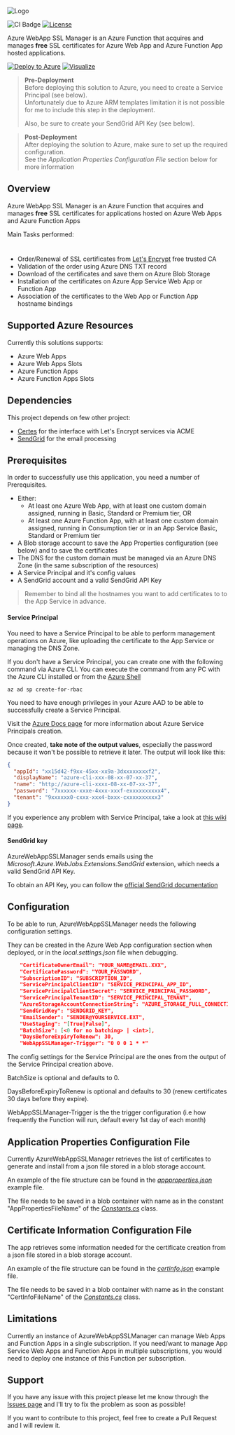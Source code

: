 ![Logo](../main/assets/Logo.png)

![CI Badge](https://github.com/n3wt0n/AzureWebAppSSLManager/workflows/CI/badge.svg)
[![License](https://img.shields.io/github/license/n3wt0n/AzureWebAppSSLManager.svg)](https://github.com/n3wt0n/AzureWebAppSSLManager/blob/main/LICENSE)

Azure WebApp SSL Manager is an Azure Function that acquires and manages **free** SSL certificates for Azure Web App and Azure Function App hosted applications.

[![Deploy to Azure](https://azuredeploy.net/deploybutton.png)](https://portal.azure.com/#create/Microsoft.Template/uri/https%3A%2F%2Fraw.githubusercontent.com%2Fn3wt0n%2FAzureWebAppSSLManager%2Fmain%2FARM%2520Template%2Ftemplate.json) [![Visualize](http://armviz.io/visualizebutton.png)](http://armviz.io/#/?load=https%3A%2F%2Fraw.githubusercontent.com%2Fn3wt0n%2FAzureWebAppSSLManager%2Fmain%2FARM%2520Template%2Ftemplate.json)

> **Pre-Deployment**  
> Before deploying this solution to Azure, you need to create a Service Principal (see below).  
> Unfortunately due to Azure ARM templates limitation it is not possible for me to include this step in the deployment.  
>
> Also, be sure to create your SendGrid API Key (see below).
  
> **Post-Deployment**  
> After deploying the solution to Azure, make sure to set up the required configuration.  
> See the *Application Properties Configuration File* section below for more information

## Overview

Azure WebApp SSL Manager is an Azure Function that acquires and manages **free** SSL certificates for applications hosted on Azure Web Apps and Azure Function Apps

Main Tasks performed:
#
- Order/Renewal of SSL certificates from [Let's Encrypt](https://letsencrypt.org/) free trusted CA
- Validation of the order using Azure DNS TXT record
- Download of the certificates and save them on Azure Blob Storage
- Installation of the certificates on Azure App Service Web App or Function App
- Association of the certificates to the Web App or Function App hostname bindings

## Supported Azure Resources

Currently this solutions supports:

- Azure Web Apps
- Azure Web Apps Slots
- Azure Function Apps
- Azure Function Apps Slots

## Dependencies

This project depends on few other project:

- [Certes](https://github.com/fszlin/certes) for the interface with Let's Encrypt services via ACME
- [SendGrid](https://sendgrid.com/) for the email processing

## Prerequisites

In order to successfully use this application, you need a number of Prerequisites.

- Either:
  - At least one Azure Web App, with at least one custom domain assigned, running in Basic, Standard or Premium tier, OR
  - At least one Azure Function App, with at least one custom domain assigned, running in Consumption tier or in an App Service Basic, Standard or Premium tier
- A Blob storage account to save the App Properties configuration (see below) and to save the certificates
- The DNS for the custom domain must be managed via an Azure DNS Zone (in the same subscription of the resources)
- A Service Principal and it's config values
- A SendGrid account and a valid SendGrid API Key

> Remember to bind all the hostnames you want to add certificates to to the App Service in advance.

#### Service Principal

You need to have a Service Principal to be able to perform management operations on Azure, like uploading the certificate to the App Service or managing the DNS Zone.

If you don't have a Service Principal, you can create one with the following command via Azure CLI. You can execute the command from any PC with the Azure CLI installed or from the [Azure Shell](http://shell.azure.com)

```shell
az ad sp create-for-rbac
```

You need to have enough privileges in your Azure AAD to be able to successfully create a Service Principal.

Visit the [Azure Docs page](https://docs.microsoft.com/en-us/cli/azure/create-an-azure-service-principal-azure-cli?view=azure-cli-latest) for more information about Azure Service Principals creation.

Once created, **take note of the output values**, especially the password because it won't be possible to retrieve it later.
The output will look like this:

```json
{
  "appId": "xx15d42-f9xx-45xx-xx9a-3dxxxxxxxxf2",
  "displayName": "azure-cli-xxx-08-xx-07-xx-37",
  "name": "http://azure-cli-xxxx-08-xx-07-xx-37",
  "password": "7xxxxxx-xxxe-4xxx-xxxf-exxxxxxxxxx4",
  "tenant": "9xxxxxx0-cxxx-xxx4-bxxx-cxxxxxxxxxx3"
}
```

If you experience any problem with Service Principal, take a look at [this wiki page](../../wiki/About-Service-Principals).

#### SendGrid key

AzureWebAppSSLManager sends emails using the *Microsoft.Azure.WebJobs.Extensions.SendGrid* extension, which needs a valid SendGrid API Key.

To obtain an API Key, you can follow the [official SendGrid documentation](https://sendgrid.com/docs/ui/account-and-settings/api-keys/)

## Configuration

To be able to run, AzureWebAppSSLManager needs the following configuration settings.

They can be created in the Azure Web App configuration section when deployed, or in the *local.settings.json* file when debugging.

```json
    "CertificateOwnerEmail": "YOUR_NAME@EMAIL.XXX",
    "CertificatePassword": "YOUR_PASSWORD",
    "SubscriptionID": "SUBSCRIPTION_ID",
    "ServicePrincipalClientID": "SERVICE_PRINCIPAL_APP_ID",
    "ServicePrincipalClientSecret": "SERVICE_PRINCIPAL_PASSWORD",
    "ServicePrincipalTenantID": "SERVICE_PRINCIPAL_TENANT",
    "AzureStorageAccountConnectionString": "AZURE_STORAGE_FULL_CONNECTION_STRING",
    "SendGridKey": "SENDGRID_KEY",
    "EmailSender": "SENDER@YOURSERVICE.EXT",
    "UseStaging": "[True|False]",
    "BatchSize": [<0 for no batching> | <int>],
    "DaysBeforeExpiryToRenew": 30,
    "WebAppSSLManager-Trigger": "0 0 0 1 * *"
```

The config settings for the Service Principal are the ones from the output of the Service Principal creation above.

BatchSize is optional and defaults to 0.

DaysBeforeExpiryToRenew is optional and defaults to 30 (renew certificates 30 days before they expire).

WebAppSSLManager-Trigger is the the trigger configuration (i.e how frequently the Function will run, default every 1st day of each month)

## Application Properties Configuration File

Currently AzureWebAppSSLManager retrieves the list of certificates to generate and install from a json file stored in a blob storage account.

An example of the file structure can be found in the *[appproperties.json](../main/SampleJsonConfig/appproperties.json)* example file.

The file needs to be saved in a blob container with name as in the constant "AppPropertiesFileName" of the *[Constants.cs](../main/src/WebAppSSLManager/Models/Constants.cs)* class.

## Certificate Information Configuration File

The app retrieves some information needed for the certificate creation from a json file stored in a blob storage account.

An example of the file structure can be found in the *[certinfo.json](../main/SampleJsonConfig/certinfo.json)* example file.

The file needs to be saved in a blob container with name as in the constant "CertInfoFileName" of the *[Constants.cs](../main/src/WebAppSSLManager/Models/Constants.cs)* class.

## Limitations

Currently an instance of AzureWebAppSSLManager can manage Web Apps and Function Apps in a single subscription.
If you need/want to manage App Service Web Apps  and Function Apps in multiple subscriptions, you would need to deploy one instance of this Function per subscription.

## Support

If you have any issue with this project please let me know through the [Issues page](https://github.com/n3wt0n/AzureWebAppSSLManager/issues) and I'll try to fix the problem as soon as possible!

If you want to contribute to this project, feel free to create a Pull Request and I will review it.
